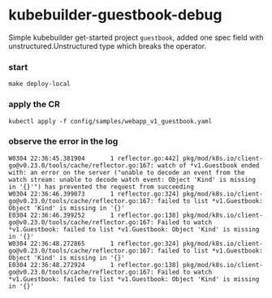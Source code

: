 # kubebuilder-guestbook-debug

Simple kubebuilder get-started project `guestbook`, added one spec field with unstructured.Unstructured type which breaks the operator.

### start
```
make deploy-local
```

### apply the CR
```
kubectl apply -f config/samples/webapp_v1_guestbook.yaml
```

### observe the error in the log
```
W0304 22:36:45.381904       1 reflector.go:442] pkg/mod/k8s.io/client-go@v0.23.0/tools/cache/reflector.go:167: watch of *v1.Guestbook ended with: an error on the server ("unable to decode an event from the watch stream: unable to decode watch event: Object 'Kind' is missing in '{}'") has prevented the request from succeeding
W0304 22:36:46.399073       1 reflector.go:324] pkg/mod/k8s.io/client-go@v0.23.0/tools/cache/reflector.go:167: failed to list *v1.Guestbook: Object 'Kind' is missing in '{}'
E0304 22:36:46.399252       1 reflector.go:138] pkg/mod/k8s.io/client-go@v0.23.0/tools/cache/reflector.go:167: Failed to watch *v1.Guestbook: failed to list *v1.Guestbook: Object 'Kind' is missing in '{}'
W0304 22:36:48.272865       1 reflector.go:324] pkg/mod/k8s.io/client-go@v0.23.0/tools/cache/reflector.go:167: failed to list *v1.Guestbook: Object 'Kind' is missing in '{}'
E0304 22:36:48.272924       1 reflector.go:138] pkg/mod/k8s.io/client-go@v0.23.0/tools/cache/reflector.go:167: Failed to watch *v1.Guestbook: failed to list *v1.Guestbook: Object 'Kind' is missing in '{}'
```

